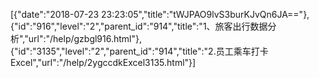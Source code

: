 [{"date":"2018-07-23 23:23:05","title":"tWJPAO9lvS3burKJvQn6JA=="},{"id":"916","level":"2","parent_id":"914","title":"1、旅客出行数据分析","url":"/help/gzbgl916.html"},{"id":"3135","level":"2","parent_id":"914","title":"2.员工乘车打卡Excel","url":"/help/2ygccdkExcel3135.html"}]